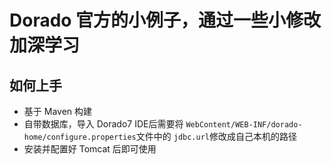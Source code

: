 # Dorado 官方的小例子，通过一些小修改加深学习

## 如何上手

- 基于 Maven 构建
- 自带数据库，导入 Dorado7 IDE后需要将 `WebContent/WEB-INF/dorado-home/configure.properties`文件中的 `jdbc.url`修改成自己本机的路径
- 安装并配置好 Tomcat 后即可使用

